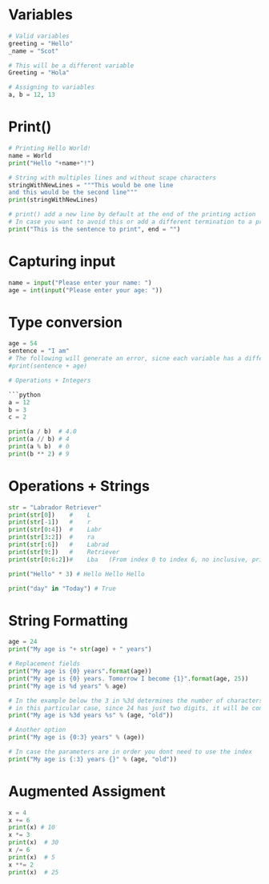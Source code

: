 
# Variables

```python
# Valid variables
greeting = "Hello"
_name = "Scot"

# This will be a different variable
Greeting = "Hola" 

# Assigning to variables
a, b = 12, 13
```

# Print()

```python
# Printing Hello World!
name = World
print("Hello "+name+"!")

# String with multiples lines and without scape characters
stringWithNewLines = """This would be one line
and this would be the second line"""
print(stringWithNewLines)

# print() add a new line by default at the end of the printing action
# In case you want to avoid this or add a different termination to a printed line you can:
print("This is the sentence to print", end = "")
```

# Capturing input

```python
name = input("Please enter your name: ")
age = int(input("Please enter your age: "))
```

# Type conversion

```python
age = 54
sentence = "I am"
# The following will generate an error, sicne each variable has a different datatype
#print(sentence + age)

# Operations + Integers

```python
a = 12
b = 3
c = 2

print(a / b)  # 4.0
print(a // b) # 4
print(a % b)  # 0
print(b ** 2) # 9
```

# Operations + Strings

```python
str = "Labrador Retriever"
print(str[0])    #    L
print(str[-1])   #    r
print(str[0:4])  #    Labr
print(str[3:2])  #    ra
print(str[:6])   #    Labrad
print(str[9:])   #    Retriever
print(str[0:6:2])#    Lba   (From index 0 to index 6, no inclusive, print all characters skipping 1)

print("Hello" * 3) # Hello Hello Hello

print("day" in "Today") # True
```

# String Formatting

```python
age = 24
print("My age is "+ str(age) + " years")

# Replacement fields
print("My age is {0} years".format(age))
print("My age is {0} years. Tomorrow I become {1}".format(age, 25))
print("My age is %d years" % age)

# In the example below the 3 in %3d determines the number of characters allocated for that digit
# in this particular case, since 24 has just two digits, it will be converted into " 24"
print("My age is %3d years %s" % (age, "old"))

# Another option
print("My age is {0:3} years" % (age))  

# In case the parameters are in order you dont need to use the index
print("My age is {:3} years {}" % (age, "old"))
```

# Augmented Assigment

```python
x = 4
x += 6
print(x) # 10
x *= 3
print(x)  # 30
x /= 6
print(x)  # 5
x **= 2
print(x)  # 25
```
